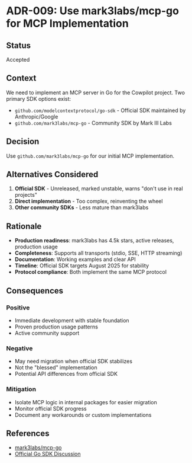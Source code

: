 # ADR-009: Use mark3labs/mcp-go for MCP Implementation

## Status
Accepted

## Context
We need to implement an MCP server in Go for the Cowpilot project. Two primary SDK options exist:
- `github.com/modelcontextprotocol/go-sdk` - Official SDK maintained by Anthropic/Google
- `github.com/mark3labs/mcp-go` - Community SDK by Mark III Labs

## Decision
Use `github.com/mark3labs/mcp-go` for our initial MCP implementation.

## Alternatives Considered
1. **Official SDK** - Unreleased, marked unstable, warns "don't use in real projects"
2. **Direct implementation** - Too complex, reinventing the wheel
3. **Other community SDKs** - Less mature than mark3labs

## Rationale
- **Production readiness**: mark3labs has 4.5k stars, active releases, production usage
- **Completeness**: Supports all transports (stdio, SSE, HTTP streaming)
- **Documentation**: Working examples and clear API
- **Timeline**: Official SDK targets August 2025 for stability
- **Protocol compliance**: Both implement the same MCP protocol

## Consequences
### Positive
- Immediate development with stable foundation
- Proven production usage patterns
- Active community support

### Negative
- May need migration when official SDK stabilizes
- Not the "blessed" implementation
- Potential API differences from official SDK

### Mitigation
- Isolate MCP logic in internal packages for easier migration
- Monitor official SDK progress
- Document any workarounds or custom implementations

## References
- [mark3labs/mcp-go](https://github.com/mark3labs/mcp-go)
- [Official Go SDK Discussion](https://github.com/orgs/modelcontextprotocol/discussions/364)
